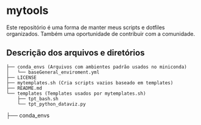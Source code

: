 # mytools
Este repositório é uma forma de manter meus scripts e dotfiles organizados. Também uma oportunidade de contribuir com a comunidade.

## Descrição dos arquivos e diretórios

```
├── conda_envs (Arquivos com ambientes padrão usados no miniconda)
│   └── baseGeneral_enviroment.yml
├── LICENSE
├── mytemplates.sh (Cria scripts vazios baseado em templates)
├── README.md
└── templates (Templates usados por mytemplates.sh)
    ├── tpt_bash.sh
    └── tpt_python_dataviz.py
```

├── conda_envs

